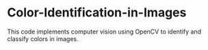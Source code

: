 # Color-Identification-in-Images
This code implements computer vision using OpenCV to identify and classify colors in images.
